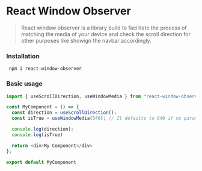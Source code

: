 # React Window Observer

> React window observer is a library build to facilitate the process of matching the media of your device and check the scroll direction for other purposes like showign the navbar accordingly.

### Installation

```
 npm i react-window-observer
```

### Basic usage 

```javascript
import { useScrollDirection, useWindowMedia } from "react-window-observer"

const MyComponent = () => {
  const direction = useScrollDirection();
  const isTrue = useWindowMedia(540); // It defaults to 640 if no parameter is given

  console.log(direction);
  console.log(isTrue)

  return <div>My Component</div>
};

export default MyComponent

```




